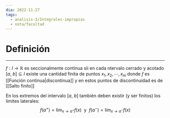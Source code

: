 ```yaml
---
dia: 2022-11-27
tags:
  - analisis-3/Integrales-impropias
  - nota/facultad
---
```

# Definición
---
$f : I \to \mathbb{R}$ es seccionalmente continua sii en cada ntervalo cerrado y acotado $[a, ~b] \subseteq I$ existe una cantidad finita de puntos $x_1, x_2, \cdots, x_m$ donde $f$ es [[Función continua|discontinua]] y en estos puntos de discontinuidad es de [[Salto finito]]

En los extremos del intervalo $[a, ~b]$ también deben existir (y ser finitos) los limites laterales: $$ f(a^+) = \lim_{x \to a^+} f(x) ~ \text{ y } ~ f(a^-) = \lim_{x \to a^-} f(x) $$
